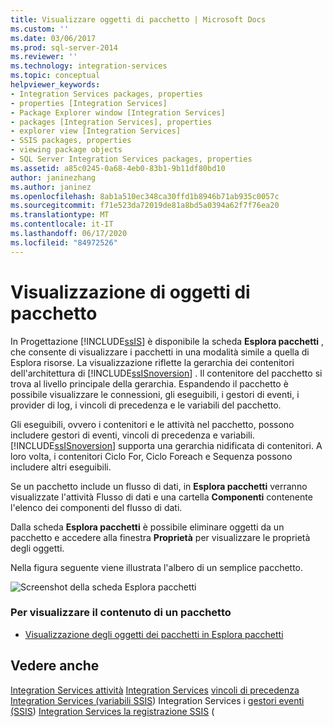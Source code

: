 ```yaml
---
title: Visualizzare oggetti di pacchetto | Microsoft Docs
ms.custom: ''
ms.date: 03/06/2017
ms.prod: sql-server-2014
ms.reviewer: ''
ms.technology: integration-services
ms.topic: conceptual
helpviewer_keywords:
- Integration Services packages, properties
- properties [Integration Services]
- Package Explorer window [Integration Services]
- packages [Integration Services], properties
- explorer view [Integration Services]
- SSIS packages, properties
- viewing package objects
- SQL Server Integration Services packages, properties
ms.assetid: a85c0245-0a68-4eb0-83b1-9b11df80bd10
author: janinezhang
ms.author: janinez
ms.openlocfilehash: 8ab1a510ec348ca30ffd1b8946b71ab935c0057c
ms.sourcegitcommit: f71e523da72019de81a8bd5a0394a62f7f76ea20
ms.translationtype: MT
ms.contentlocale: it-IT
ms.lasthandoff: 06/17/2020
ms.locfileid: "84972526"
---
```

# <a name="view-package-objects"></a>Visualizzazione di oggetti di pacchetto
  In Progettazione [!INCLUDE[ssIS](../includes/ssis-md.md)] è disponibile la scheda **Esplora pacchetti** , che consente di visualizzare i pacchetti in una modalità simile a quella di Esplora risorse. La visualizzazione riflette la gerarchia dei contenitori dell'architettura di [!INCLUDE[ssISnoversion](../includes/ssisnoversion-md.md)] . Il contenitore del pacchetto si trova al livello principale della gerarchia. Espandendo il pacchetto è possibile visualizzare le connessioni, gli eseguibili, i gestori di eventi, i provider di log, i vincoli di precedenza e le variabili del pacchetto.

 Gli eseguibili, ovvero i contenitori e le attività nel pacchetto, possono includere gestori di eventi, vincoli di precedenza e variabili. [!INCLUDE[ssISnoversion](../includes/ssisnoversion-md.md)] supporta una gerarchia nidificata di contenitori. A loro volta, i contenitori Ciclo For, Ciclo Foreach e Sequenza possono includere altri eseguibili.

 Se un pacchetto include un flusso di dati, in **Esplora pacchetti** verranno visualizzate l'attività Flusso di dati e una cartella **Componenti** contenente l'elenco dei componenti del flusso di dati.

 Dalla scheda **Esplora pacchetti** è possibile eliminare oggetti da un pacchetto e accedere alla finestra **Proprietà** per visualizzare le proprietà degli oggetti.

 Nella figura seguente viene illustrata l'albero di un semplice pacchetto.

 ![Screenshot della scheda Esplora pacchetti](media/packageexplorer.gif "Screenshot della scheda Esplora pacchetti")

### <a name="to-view-package-content"></a>Per visualizzare il contenuto di un pacchetto

-   [Visualizzazione degli oggetti dei pacchetti in Esplora pacchetti](../../2014/integration-services/view-package-objects-in-package-explorer.md)

## <a name="see-also"></a>Vedere anche
 [Integration Services attività](control-flow/integration-services-tasks.md) [Integration Services](control-flow/integration-services-containers.md) [vincoli di precedenza](control-flow/precedence-constraints.md) [Integration Services &#40;variabili SSIS](integration-services-ssis-variables.md)&#41; Integration Services i [gestori eventi &#40;SSIS](integration-services-ssis-event-handlers.md)&#41; [Integration Services la registrazione SSIS](performance/integration-services-ssis-logging.md) &#40;



